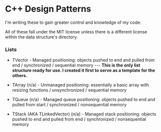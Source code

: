 # C++ Design Patterns

I'm writing these to gain greater control and knowledge of my code.

All of these fall under the MIT license unless there is a different license within the data structure's directory.

### Lists
- TVector - Managed positioning: objects pushed to end and pulled from end / synchronized / sequential memory --- **This is  the only list structure ready for use. I created it first to serve as a template for the others.**

- TArray (n/a) - Unmanaged positioning: essentially a basic array with resizing functions / unsynchronized / sequential memory
- TQueue (n/a) - Managed queue positioning: objects pushed to end and pulled from start / synchronized / nonsequential memory
- TStack (AKA TLinkedVector) (n/a) - Managed stack positioning: objects pushed to end and pulled from end / synchronized / nonsequential memory
